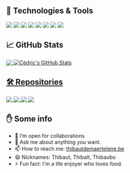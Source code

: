 ## 🔧 Technologies & Tools

![](https://img.shields.io/badge/OS-Windows-informational?style=flat&logo=windows&logoColor=white&color=FB3449)
![](https://img.shields.io/badge/Editor-Visual%20studio%20code-informational?style=flat&logo=visual-studio-code&logoColor=white&color=FB3449)
![](https://img.shields.io/badge/Code-html-informational?style=flat&logo=html5&logoColor=white&color=FB3449)
![](https://img.shields.io/badge/Code-CSS-informational?style=flat&logo=css3&logoColor=white&color=FB3449)
![](https://img.shields.io/badge/Code-JavaScript-informational?style=flat&logo=javascript&logoColor=white&color=FB3449)
![](https://img.shields.io/badge/Code-React-informational?style=flat&logo=react&logoColor=white&color=FB3449)
![](https://img.shields.io/badge/Code-graphql-informational?style=flat&logo=graphql&logoColor=white&color=FB3449)
![](https://img.shields.io/badge/Code-php-informational?style=flat&logo=php&logoColor=white&color=FB3449)


## &#x1f4c8; GitHub Stats

<a href="https://github.com/ThibautDeMaerteleire/ThibautDeMaerteleire">
  <img align="center" src="https://github-readme-stats.vercel.app/api/top-langs/?username=ThibautDeMaerteleire&hide=css,html&title_color=ffffff&text_color=c9cacc&icon_color=2bbc8a&bg_color=1d1f21" />
</a>

<a href="https://github.com/ThibautDeMaerteleire/ThibautDeMaerteleire">
  <img align="center" src="https://github-readme-stats.vercel.app/api?username=ThibautDeMaerteleire&show_icons=true&line_height=27&count_private=true&title_color=ffffff&text_color=c9cacc&icon_color=FB3449&bg_color=1d1f21" alt="Cédric's GitHub Stats" /> 


## 🛠 Repositories

<a href="https://github.com/pgm-webpgm4/2021-werkstuk-react-app-pgmgent-thibdema">
  <img align="center" src="https://github-readme-stats.vercel.app/api/pin/?username=pgm-webpgm4&repo=2021-werkstuk-react-app-pgmgent-thibdema&title_color=ffffff&text_color=c9cacc&icon_color=FB3449&bg_color=1d1f21" />
</a>

<a href="https://github.com/pgm-webpgm4/2021-werkstuk-graphql-api-pgmgent-thibdema">
  <img align="center" src="https://github-readme-stats.vercel.app/api/pin/?username=pgm-webpgm4&repo=2021-werkstuk-graphql-api-pgmgent-thibdema&title_color=ffffff&text_color=c9cacc&icon_color=FB3449&bg_color=1d1f21" />
</a>

<a href="https://github.com/pgmgent-1920-students/case1-pgm-website-pgmgent-thibdema">
  <img align="center" src="https://github-readme-stats.vercel.app/api/pin/?username=pgmgent-1920-students&repo=case1-pgm-website-pgmgent-thibdema&hide=css,html&title_color=ffffff&text_color=c9cacc&icon_color=FB3449&bg_color=1d1f21" />
</a>

<a href="https://github.com/pgmgent-1920-students/eindwerk-pgmgent-thibdema">
  <img align="center" src="https://github-readme-stats.vercel.app/api/pin/?username=pgmgent-1920-students&repo=eindwerk-pgmgent-thibdema&title_color=ffffff&text_color=c9cacc&icon_color=FB3449&bg_color=1d1f21" />
</a>

## ✋ Some info

- 👯 I’m open for collaborations
- 💬 Ask me about anything you want.
- 📫 How to reach me: [thibautdemaerteleire.be](https://www.thibautdemaerteleire.be)
- 😄 Nicknames: Thibaut, Thibalt, Thibaubo
- ⚡ Fun fact: I'm a life enjoyer who loves food.
